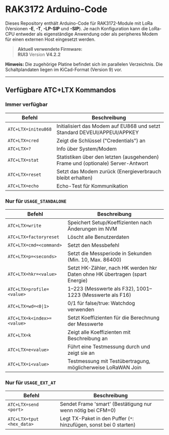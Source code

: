 # RAK3172 Arduino-Code
Dieses Repository enthält Arduino-Code für RAK3172-Module mit LoRa (Versionen **-E**, **-T**, **-LP-SIP** und **-SIP**). Je nach Konfiguration kann die LoRa-CPU entweder als eigenständige Anwendung oder als peripheres Modem für einen externen Host eingesetzt werden.

> **Aktuell verwendete Firmware:**  
> **RUI3** Version **V4.2.2**

**Hinweis:** Die zugehörige Platine befindet sich im parallelen Verzeichnis. Die Schaltplandaten liegen im KiCad-Format (Version 9) vor.

---

## Verfügbare ATC+LTX Kommandos

### Immer verfügbar

| Befehl                        | Beschreibung                                                                                  |
|-------------------------------|----------------------------------------------------------------------------------------------|
| `ATC+LTX=initeu868`           | Initialisiert das Modem auf EU868 und setzt Standard DEVEUI/APPEUI/APPKEY                    |
| `ATC+LTX=cred`                | Zeigt die Schlüssel ("Credentials") an                                                       |
| `ATC+LTX=?`                   | Info über System/Modem                                                                       |
| `ATC+LTX=stat`                | Statistiken über den letzten (ausgehenden) Frame und (optionale) Server-Antwort              |
| `ATC+LTX=reset`               | Setzt das Modem zurück (Energieverbrauch bleibt erhalten)                                    |
| `ATC+LTX=echo`                | Echo-Test für Kommunikation                                                                  |

### Nur für `USAGE_STANDALONE`

| Befehl                        | Beschreibung                                                                                  |
|-------------------------------|----------------------------------------------------------------------------------------------|
| `ATC+LTX=write`               | Speichert Setup/Koeffizienten nach Änderungen im NVM                                         |
| `ATC+LTX=factoryreset`        | Löscht alle Benutzerdaten                                                                    |
| `ATC+LTX=cmd=<command>`       | Setzt den Messbefehl                                                                         |
| `ATC+LTX=p=<seconds>`         | Setzt die Messperiode in Sekunden (Min. 10, Max. 86400)                                     |
| `ATC+LTX=hkr=<value>`         | Setzt HK-Zähler, nach HK werden hkr Daten ohne HK übertragen (spart Energie)                |
| `ATC+LTX=profile=<value>`     | 1–223 (Messwerte als F32), 1001–1223 (Messwerte als F16)                                    |
| `ATC+LTX=wd=<0\|1>`           | 0/1 für false/true: Watchdog verwenden                                                      |
| `ATC+LTX=k<index>=<value>`    | Setzt Koeffizienten für die Berechnung der Messwerte                                         |
| `ATC+LTX=k`                   | Zeigt alle Koeffizienten mit Beschreibung an                                                 |
| `ATC+LTX=e<value>`            | Führt eine Testmessung durch und zeigt sie an                                                |
| `ATC+LTX=i<value>`            | Testmessung mit Testübertragung, möglicherweise LoRaWAN Join                                 |

### Nur für `USAGE_EXT_AT`

| Befehl                        | Beschreibung                                                                                  |
|-------------------------------|----------------------------------------------------------------------------------------------|
| `ATC+LTX=send <port>`         | Sendet Frame 'smart' (Bestätigung nur wenn nötig bei CFM=0)                                  |
| `ATC+LTX=tput <hex_data>`     | Legt TX-Paket in den Puffer (`*`: hinzufügen, sonst bei 0 starten)                           |